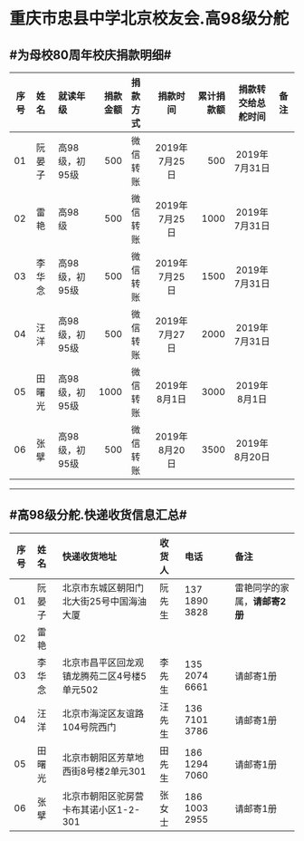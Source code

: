 # 重庆市忠县中学北京校友会.高98级分舵
## #为母校80周年校庆捐款明细#

|序号|姓名|就读年级|捐款金额|捐款方式|捐款时间|累计捐款额|捐款转交给总舵时间|备注|
|----|:---|:-------|-------:|:-------|:------:|---------:|:----------------:|:---|
|01  |阮晏子|高98级，初95级| 500|微信转账|2019年7月25日|500 |2019年7月31日||
|02  |雷艳  |高98级        | 500|微信转账|2019年7月25日|1000|2019年7月31日||
|03  |李华念|高98级，初95级| 500|微信转账|2019年7月25日|1500|2019年7月31日||
|04  |汪洋  |高98级，初95级| 500|微信转账|2019年7月27日|2000|2019年7月31日||
|05  |田曙光|高98级，初95级|1000|微信转账|2019年8月1日 |3000|2019年8月1日 ||
|06  |张擘  |高98级，初95级| 500|微信转账|2019年8月20日|3500|2019年8月20日||

---

## #高98级分舵.快递收货信息汇总#

|序号|姓名|快递收货地址|收货人|电话|备注|
|----|:---|:-----------|:-----|:---|:---|
|01  |阮晏子|北京市东城区朝阳门北大街25号中国海油大厦              |阮先生|137 1890 3828|雷艳同学的家属，**请邮寄2册**|
|02  |雷艳  |                                                      |      |             ||
|03  |李华念|北京市昌平区回龙观镇龙腾苑二区4号楼5单元502           |李先生|135 2074 6661|请邮寄1册|
|04  |汪洋  |北京市海淀区友谊路104号院西门                         |汪先生|136 7101 3786|请邮寄1册|
|05  |田曙光|北京市朝阳区芳草地西街8号楼2单元301                   |田先生|186 1294 7060|请邮寄1册|
|06  |张擘  |北京市朝阳区驼房营卡布其诺小区1-2-301                 |张女士|186 1003 2955|请邮寄1册|
